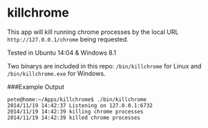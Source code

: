 # killchrome

This app will kill running chrome processes by the local URL `http://127.0.0.1/chrome` being requested.

Tested in Ubuntu 14:04 & Windows 8.1

Two binarys are included in this repo: `/bin/killchrome` for Linux and `/bin/killchrome.exe` for Windows.

###Example Output

```
pete@home:~/Apps/killchrome$ ./bin/killchrome
2014/11/19 14:42:37 Listening on 127.0.0.1:6732
2014/11/19 14:42:39 killing chrome processes
2014/11/19 14:42:39 killed chrome processes
```
